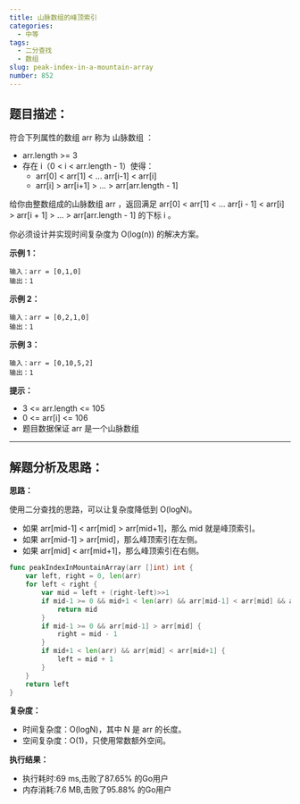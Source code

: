 ```yaml
---
title: 山脉数组的峰顶索引
categories:
  - 中等
tags:
  - 二分查找
  - 数组
slug: peak-index-in-a-mountain-array
number: 852
---
```


## 题目描述：

符合下列属性的数组 arr 称为 山脉数组 ：
- arr.length >= 3
- 存在 i（0 < i < arr.length - 1）使得：
  - arr[0] < arr[1] < ... arr[i-1] < arr[i]
  - arr[i] > arr[i+1] > ... > arr[arr.length - 1]

给你由整数组成的山脉数组 arr ，返回满足 arr[0] < arr[1] < ... arr[i - 1] < arr[i] > arr[i + 1] > ... > arr[arr.length - 1] 的下标 i 。

你必须设计并实现时间复杂度为 O(log(n)) 的解决方案。

**示例 1：**
```
输入：arr = [0,1,0]
输出：1
```

**示例 2：**
```
输入：arr = [0,2,1,0]
输出：1
```

**示例 3：**
```
输入：arr = [0,10,5,2]
输出：1
```

**提示：**
- 3 <= arr.length <= 105
- 0 <= arr[i] <= 106
- 题目数据保证 arr 是一个山脉数组

---
## 解题分析及思路：

**思路：**

使用二分查找的思路，可以让复杂度降低到 O(logN)。

- 如果 arr[mid-1] < arr[mid] > arr[mid+1]，那么 mid 就是峰顶索引。
- 如果 arr[mid-1] > arr[mid]，那么峰顶索引在左侧。
- 如果 arr[mid] < arr[mid+1]，那么峰顶索引在右侧。

```go
func peakIndexInMountainArray(arr []int) int {
	var left, right = 0, len(arr)
	for left < right {
		var mid = left + (right-left)>>1
		if mid-1 >= 0 && mid+1 < len(arr) && arr[mid-1] < arr[mid] && arr[mid] > arr[mid+1] {
			return mid
		}
		if mid-1 >= 0 && arr[mid-1] > arr[mid] {
			right = mid - 1
		}
		if mid+1 < len(arr) && arr[mid] < arr[mid+1] {
			left = mid + 1
		}
	}
	return left
}
```

**复杂度：**

- 时间复杂度：O(logN)，其中 N 是 arr 的长度。
- 空间复杂度：O(1)，只使用常数额外空间。

**执行结果：**

- 执行耗时:69 ms,击败了87.65% 的Go用户
- 内存消耗:7.6 MB,击败了95.88% 的Go用户
